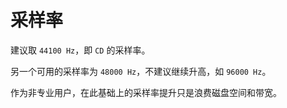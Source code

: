 # 采样率

建议取 `44100 Hz`，即 `CD` 的采样率。

另一个可用的采样率为 `48000 Hz`，不建议继续升高，如 `96000 Hz`。

作为非专业用户，在此基础上的采样率提升只是浪费磁盘空间和带宽。